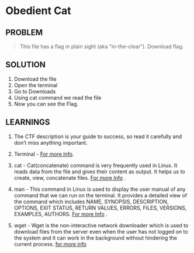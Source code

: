# Obedient Cat

## PROBLEM

> This file has a flag in plain sight (aka "in-the-clear"). Download flag.

## SOLUTION

1. Download the file
2. Open the terminal
3. Go to Downloads
4. Using cat command we read the file
5. Now you can see the Flag.

## LEARNINGS

1. The CTF description is your guide to success, so read it carefully and don’t miss anything important.

2. Terminal - [For more Info](https://www.geeksforgeeks.org/what-is-terminal-console-shell-and-kernel/).

3. cat - Cat(concatenate) command is very frequently used in Linux. It reads data from the file and gives their content as output. It helps us to create, view, concatenate files. [For more Info](https://www.geeksforgeeks.org/cat-command-in-linux-with-examples/) .

4. man - This command in Linux is used to display the user manual of any command that we can run on the terminal. It provides a detailed view of the command which includes NAME, SYNOPSIS, DESCRIPTION, OPTIONS, EXIT STATUS, RETURN VALUES, ERRORS, FILES, VERSIONS, EXAMPLES, AUTHORS. [For more Info](https://www.geeksforgeeks.org/man-command-in-linux-with-examples/) .

5. wget - Wget is the non-interactive network downloader which is used to download files from the server even when the user has not logged on to the system and it can work in the background without hindering the current process. [for more info](https://www.geeksforgeeks.org/wget-command-in-linux-unix/)
